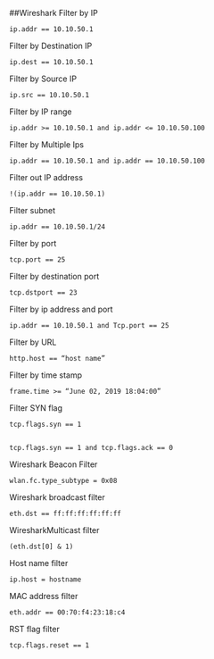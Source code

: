 ##Wireshark Filter by IP

```
ip.addr == 10.10.50.1

```
Filter by Destination IP

```
ip.dest == 10.10.50.1

```
Filter by Source IP

```
ip.src == 10.10.50.1

```
Filter by IP range

```
ip.addr >= 10.10.50.1 and ip.addr <= 10.10.50.100

```
Filter by Multiple Ips

```
ip.addr == 10.10.50.1 and ip.addr == 10.10.50.100

```
Filter out IP address

```
!(ip.addr == 10.10.50.1)

```
Filter subnet

```
ip.addr == 10.10.50.1/24

```
Filter by port

```
tcp.port == 25

```
Filter by destination port

```
tcp.dstport == 23
```

Filter by ip address and port

```
ip.addr == 10.10.50.1 and Tcp.port == 25
```

Filter by URL

```
http.host == “host name”
```

Filter by time stamp

```
frame.time >= “June 02, 2019 18:04:00”
```

Filter SYN flag

```
tcp.flags.syn == 1


tcp.flags.syn == 1 and tcp.flags.ack == 0
```

Wireshark Beacon Filter

```
wlan.fc.type_subtype = 0x08
```

Wireshark broadcast filter

```
eth.dst == ff:ff:ff:ff:ff:ff
```

WiresharkMulticast filter

```
(eth.dst[0] & 1)

```
Host name filter

```
ip.host = hostname

```
MAC address filter

```
eth.addr == 00:70:f4:23:18:c4
```

RST flag filter

```
tcp.flags.reset == 1
```
